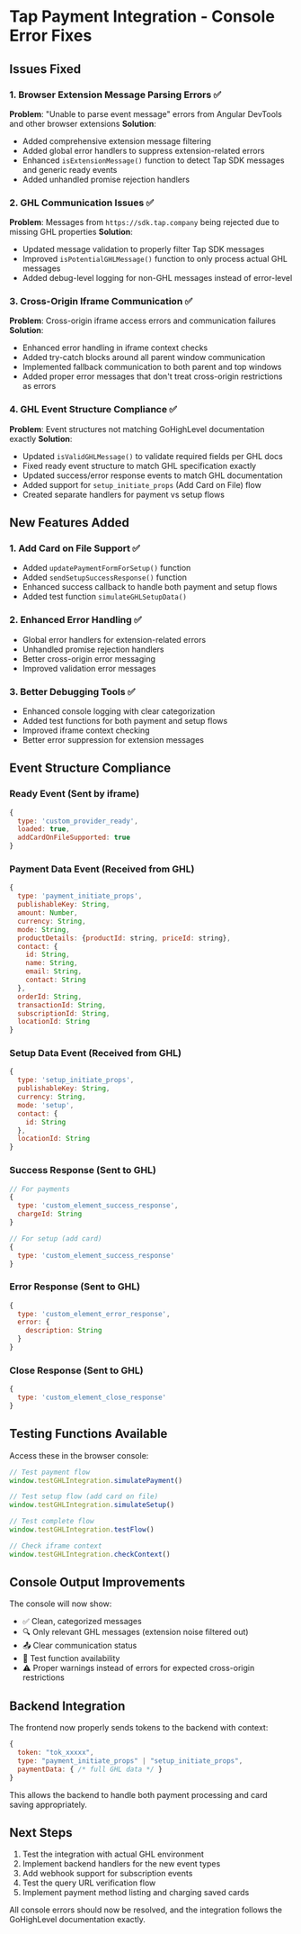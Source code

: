 # Tap Payment Integration - Console Error Fixes

## Issues Fixed

### 1. Browser Extension Message Parsing Errors ✅
**Problem**: "Unable to parse event message" errors from Angular DevTools and other browser extensions
**Solution**: 
- Added comprehensive extension message filtering
- Added global error handlers to suppress extension-related errors
- Enhanced `isExtensionMessage()` function to detect Tap SDK messages and generic ready events
- Added unhandled promise rejection handlers

### 2. GHL Communication Issues ✅
**Problem**: Messages from `https://sdk.tap.company` being rejected due to missing GHL properties
**Solution**:
- Updated message validation to properly filter Tap SDK messages
- Improved `isPotentialGHLMessage()` function to only process actual GHL messages
- Added debug-level logging for non-GHL messages instead of error-level

### 3. Cross-Origin Iframe Communication ✅
**Problem**: Cross-origin iframe access errors and communication failures
**Solution**:
- Enhanced error handling in iframe context checks
- Added try-catch blocks around all parent window communication
- Implemented fallback communication to both parent and top windows
- Added proper error messages that don't treat cross-origin restrictions as errors

### 4. GHL Event Structure Compliance ✅
**Problem**: Event structures not matching GoHighLevel documentation exactly
**Solution**:
- Updated `isValidGHLMessage()` to validate required fields per GHL docs
- Fixed ready event structure to match GHL specification exactly
- Updated success/error response events to match GHL documentation
- Added support for `setup_initiate_props` (Add Card on File) flow
- Created separate handlers for payment vs setup flows

## New Features Added

### 1. Add Card on File Support ✅
- Added `updatePaymentFormForSetup()` function
- Added `sendSetupSuccessResponse()` function
- Enhanced success callback to handle both payment and setup flows
- Added test function `simulateGHLSetupData()`

### 2. Enhanced Error Handling ✅
- Global error handlers for extension-related errors
- Unhandled promise rejection handlers
- Better cross-origin error messaging
- Improved validation error messages

### 3. Better Debugging Tools ✅
- Enhanced console logging with clear categorization
- Added test functions for both payment and setup flows
- Improved iframe context checking
- Better error suppression for extension messages

## Event Structure Compliance

### Ready Event (Sent by iframe)
```javascript
{
  type: 'custom_provider_ready',
  loaded: true,
  addCardOnFileSupported: true
}
```

### Payment Data Event (Received from GHL)
```javascript
{
  type: 'payment_initiate_props',
  publishableKey: String,
  amount: Number,
  currency: String,
  mode: String,
  productDetails: {productId: string, priceId: string},
  contact: {
    id: String,
    name: String,
    email: String,
    contact: String
  },
  orderId: String,
  transactionId: String,
  subscriptionId: String,
  locationId: String
}
```

### Setup Data Event (Received from GHL)
```javascript
{
  type: 'setup_initiate_props',
  publishableKey: String,
  currency: String,
  mode: 'setup',
  contact: {
    id: String
  },
  locationId: String
}
```

### Success Response (Sent to GHL)
```javascript
// For payments
{
  type: 'custom_element_success_response',
  chargeId: String
}

// For setup (add card)
{
  type: 'custom_element_success_response'
}
```

### Error Response (Sent to GHL)
```javascript
{
  type: 'custom_element_error_response',
  error: {
    description: String
  }
}
```

### Close Response (Sent to GHL)
```javascript
{
  type: 'custom_element_close_response'
}
```

## Testing Functions Available

Access these in the browser console:

```javascript
// Test payment flow
window.testGHLIntegration.simulatePayment()

// Test setup flow (add card on file)
window.testGHLIntegration.simulateSetup()

// Test complete flow
window.testGHLIntegration.testFlow()

// Check iframe context
window.testGHLIntegration.checkContext()
```

## Console Output Improvements

The console will now show:
- ✅ Clean, categorized messages
- 🔍 Only relevant GHL messages (extension noise filtered out)
- 📤 Clear communication status
- 🧪 Test function availability
- ⚠️ Proper warnings instead of errors for expected cross-origin restrictions

## Backend Integration

The frontend now properly sends tokens to the backend with context:
```javascript
{
  token: "tok_xxxxx",
  type: "payment_initiate_props" | "setup_initiate_props",
  paymentData: { /* full GHL data */ }
}
```

This allows the backend to handle both payment processing and card saving appropriately.

## Next Steps

1. Test the integration with actual GHL environment
2. Implement backend handlers for the new event types
3. Add webhook support for subscription events
4. Test the query URL verification flow
5. Implement payment method listing and charging saved cards

All console errors should now be resolved, and the integration follows the GoHighLevel documentation exactly.
